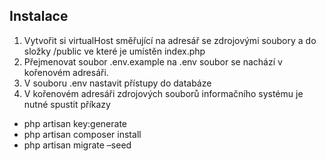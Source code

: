 ## Instalace

1. Vytvořit si virtualHost směřující na adresář se zdrojovými soubory a do složky /public ve které je umístěn index.php
2. Přejmenovat soubor .env.example na .env soubor se nachází v kořenovém adresáři.
3. V souboru .env nastavit přístupy do databáze
4. V kořenovém adresáři zdrojových souborů informačního systému je nutné spustit příkazy
 -  php artisan key:generate
 -  php artisan composer install
 -  php artisan migrate –seed
